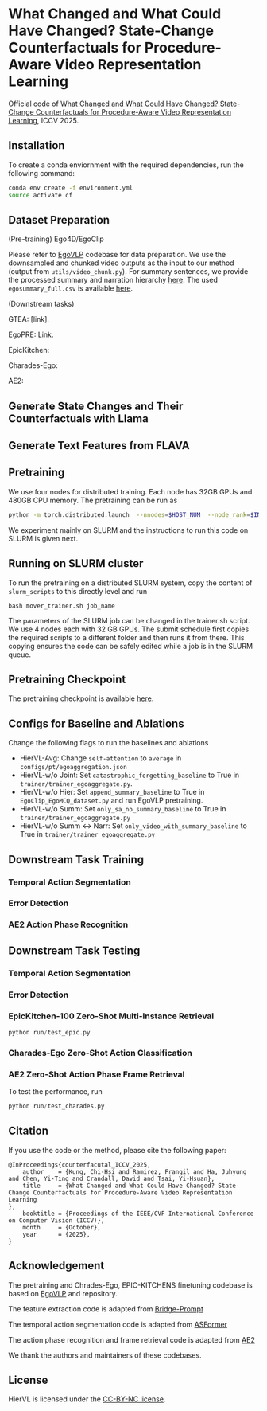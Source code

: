 # What Changed and What Could Have Changed? State-Change Counterfactuals for Procedure-Aware Video Representation Learning

Official code of [What Changed and What Could Have Changed? State-Change Counterfactuals for Procedure-Aware Video Representation Learning]([https://openaccess.thecvf.com/content/CVPR2023/html/Ashutosh_HierVL_Learning_Hierarchical_Video-Language_Embeddings_CVPR_2023_paper.html](https://arxiv.org/abs/2503.21055)), ICCV 2025.

## Installation

To create a conda enviornment with the required dependencies, run the following command:

```bash
conda env create -f environment.yml
source activate cf
```

## Dataset Preparation

(Pre-training) Ego4D/EgoClip

Please refer to [EgoVLP](https://github.com/showlab/EgoVLP) codebase for data preparation. We use the downsampled and chunked video outputs as the input to our method (output from `utils/video_chunk.py`). For summary sentences, we provide the processed summary and narration hierarchy [here](https://dl.fbaipublicfiles.com/hiervl/summary_clips_hierarchy_full.json). The used `egosummary_full.csv` is available [here](https://dl.fbaipublicfiles.com/hiervl/egosummary_full.csv).

(Downstream tasks)

GTEA: [link]. 

EgoPRE: Link.

EpicKitchen:

Charades-Ego:

AE2:

## Generate State Changes and Their Counterfactuals with Llama

## Generate Text Features from FLAVA

## Pretraining

We use four nodes for distributed training. Each node has 32GB GPUs and 480GB CPU memory. The pretraining can be run as

```bash
python -m torch.distributed.launch  --nnodes=$HOST_NUM  --node_rank=$INDEX  --master_addr $CHIEF_IP  --nproc_per_node $HOST_GPU_NUM  --master_port 8081  run/train_egoaggregate.py --config configs/pt/egoaggregation.json
```

We experiment mainly on SLURM and the instructions to run this code on SLURM is given next.

## Running on SLURM cluster

To run the pretraining on a distributed SLURM system, copy the content of `slurm_scripts` to this directly level and run

```
bash mover_trainer.sh job_name
```

The parameters of the SLURM job can be changed in the trainer.sh script. We use 4 nodes each with 32 GB GPUs. The submit schedule first copies the required scripts to a different folder and then runs it from there. This copying ensures the code can be safely edited while a job is in the SLURM queue.

## Pretraining Checkpoint

The pretraining checkpoint is available [here](https://dl.fbaipublicfiles.com/hiervl/hievl_sa.pth).

## Configs for Baseline and Ablations

Change the following flags to run the baselines and ablations
- HierVL-Avg: Change `self-attention` to `average` in `configs/pt/egoaggregation.json`
- HierVL-w/o Joint: Set `catastrophic_forgetting_baseline` to True in `trainer/trainer_egoaggregate.py`.
- HierVL-w/o Hier: Set `append_summary_baseline` to True in `EgoClip_EgoMCQ_dataset.py` and run EgoVLP pretraining.
- HierVL-w/o Summ: Set `only_sa_no_summary_baseline` to True in `trainer/trainer_egoaggregate.py`
- HierVL-w/o Summ <-> Narr: Set `only_video_with_summary_baseline` to True in `trainer/trainer_egoaggregate.py`

## Downstream Task Training

### Temporal Action Segmentation

### Error Detection

### AE2 Action Phase Recognition

## Downstream Task Testing

### Temporal Action Segmentation

### Error Detection

### EpicKitchen-100 Zero-Shot Multi-Instance Retrieval

```python
python run/test_epic.py
```

### Charades-Ego Zero-Shot Action Classification

### AE2 Zero-Shot Action Phase Frame Retrieval


To test the performance, run

```python
python run/test_charades.py
```


## Citation

If you use the code or the method, please cite the following paper:

```bibtek
@InProceedings{counterfacutal_ICCV_2025,
    author    = {Kung, Chi-Hsi and Ramirez, Frangil and Ha, Juhyung and Chen, Yi-Ting and Crandall, David and Tsai, Yi-Hsuan},
    title     = {What Changed and What Could Have Changed? State-Change Counterfactuals for Procedure-Aware Video Representation Learning
},
    booktitle = {Proceedings of the IEEE/CVF International Conference on Computer Vision (ICCV)},
    month     = {October},
    year      = {2025},
}
```

## Acknowledgement

The pretraining and Chrades-Ego, EPIC-KITCHENS finetuning codebase is based on [EgoVLP](https://github.com/showlab/EgoVLP) and repository. 

The feature extraction code is adapted from [Bridge-Prompt](https://github.com/ttlmh/Bridge-Prompt)

The temporal action segmentation code is adapted from [ASFormer](https://github.com/ChinaYi/ASFormer)

The action phase recognition and frame retrieval code is adapted from [AE2]()

We thank the authors and maintainers of these codebases.

## License

HierVL is licensed under the [CC-BY-NC license](LICENSE).
